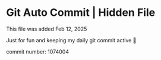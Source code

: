 # Git Auto Commit | Hidden File

This file was added Feb 12, 2025

Just for fun and keeping my daily git commit active 🤪

commit number: 1074004
